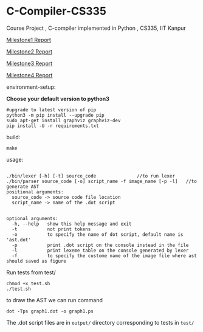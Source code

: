 # C-Compiler-CS335
Course Project , C-compiler implemented in Python , CS335, IIT Kanpur
<br>
<!-- [Milestone1 Report (Latex)](https://github.com/RohitRanjangit/C-Compiler-CS335/blob/main/Documentation/CS335_Project_Milestone1.pdf) -->

[Milestone1 Report](reports/CS335_Project_Milestone1.pdf)

[Milestone2 Report](reports/CS335_Project_Milestone2.pdf)

[Milestone3 Report](reports/CS335_Project_Milestone3.pdf)

[Milestone4 Report](reports/CS335_Project_Milestone4.pdf)

environment-setup:

**Choose your default version to python3**
```
#upgrade to latest version of pip
python3 -m pip install --upgrade pip
sudo apt-get install graphviz graphviz-dev
pip install -U -r requirements.txt
```


build: 
```
make
```

usage:
```

./bin/lexer [-h] [-t] source_code               //to run lexer
./bin/parser source_code [-o] script_name -f image_name [-p -l]   //to generate AST
positional arguments:
  source_code -> source code file location
  script_name -> name of the .dot script
  

optional arguments:
  -h, --help   show this help message and exit
  -t           not print tokens
  -o           to specify the name of dot script, default name is 'ast.dot'
  -p           print .dot script on the console instead in the file
  -l           print lexeme table on the console generated by lexer
  -f           to specify the custome name of the image file where ast should saved as figure
```

Run tests from test/
```
chmod +x test.sh
./test.sh
```

to draw the AST
we can run command
```
dot -Tps graph1.dot -o graph1.ps
```
The .dot script files are in `output/` directory corresponding to tests in `test/`